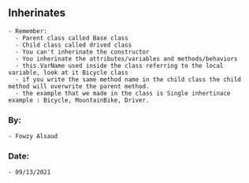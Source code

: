 ## Inherinates 
    - Remember:
      - Parent class called Base class
      - Child class called drived class
      - You can't inherinate the constructor 
      - You inherinate the attributes/variables and methods/behaviors 
      - this.VarName used inside the class referring to the local variable, look at it Bicycle class
      - if you write the same method name in the child class the child method will overwrite the parent method.
      - the example that we made in the class is Single inhertinace example : Bicycle, MountainBike, Driver.

### By:
    - Fowzy Alsaud
### Date:
    - 09/13/2021
